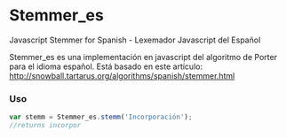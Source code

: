 # Stemmer_es
Javascript Stemmer for Spanish - Lexemador Javascript del Español

Stemmer_es es una implementación en javascript del algoritmo de Porter para el idioma español. Está basado en este artículo: http://snowball.tartarus.org/algorithms/spanish/stemmer.html

### Uso
```javascript
var stemm = Stemmer_es.stemm('Incorporación');
//returns incorpor
```
